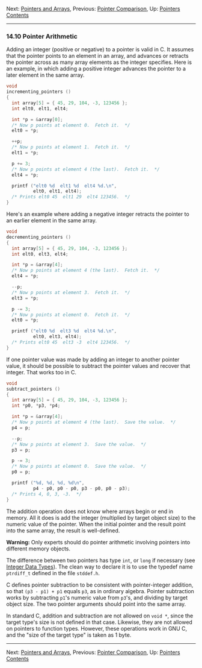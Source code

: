 Next: [Pointers and Arrays](Pointers-and-Arrays.md), Previous:
[Pointer Comparison](Pointer-Comparison.md), Up:
[Pointers](Pointers.md)  
[Contents](index.md#SEC_Contents "Table of contents")  

------------------------------------------------------------------------


### 14.10 Pointer Arithmetic 


Adding an integer (positive or negative) to a pointer is valid in C. It
assumes that the pointer points to an element in an array, and advances
or retracts the pointer across as many array elements as the integer
specifies. Here is an example, in which adding a positive integer
advances the pointer to a later element in the same array.

``` C
void
incrementing_pointers ()
{
  int array[5] = { 45, 29, 104, -3, 123456 };
  int elt0, elt1, elt4;

  int *p = &array[0];
  /* Now p points at element 0.  Fetch it.  */
  elt0 = *p;

  ++p;
  /* Now p points at element 1.  Fetch it.  */
  elt1 = *p;

  p += 3;
  /* Now p points at element 4 (the last).  Fetch it.  */
  elt4 = *p;

  printf ("elt0 %d  elt1 %d  elt4 %d.\n",
          elt0, elt1, elt4);
  /* Prints elt0 45  elt1 29  elt4 123456.  */
}
```

Here's an example where adding a negative integer retracts the pointer
to an earlier element in the same array.

``` C
void
decrementing_pointers ()
{
  int array[5] = { 45, 29, 104, -3, 123456 };
  int elt0, elt3, elt4;

  int *p = &array[4];
  /* Now p points at element 4 (the last).  Fetch it.  */
  elt4 = *p;

  --p;
  /* Now p points at element 3.  Fetch it.  */
  elt3 = *p;

  p -= 3;
  /* Now p points at element 0.  Fetch it.  */
  elt0 = *p;

  printf ("elt0 %d  elt3 %d  elt4 %d.\n",
          elt0, elt3, elt4);
  /* Prints elt0 45  elt3 -3  elt4 123456.  */
}
```

If one pointer value was made by adding an integer to another pointer
value, it should be possible to subtract the pointer values and recover
that integer. That works too in C.

``` C
void
subtract_pointers ()
{
  int array[5] = { 45, 29, 104, -3, 123456 };
  int *p0, *p3, *p4;

  int *p = &array[4];
  /* Now p points at element 4 (the last).  Save the value.  */
  p4 = p;

  --p;
  /* Now p points at element 3.  Save the value.  */
  p3 = p;

  p -= 3;
  /* Now p points at element 0.  Save the value.  */
  p0 = p;

  printf ("%d, %d, %d, %d\n",
          p4 - p0, p0 - p0, p3 - p0, p0 - p3);
  /* Prints 4, 0, 3, -3.  */
}
```

The addition operation does not know where arrays begin or end in
memory. All it does is add the integer (multiplied by target object
size) to the numeric value of the pointer. When the initial pointer and
the result point into the same array, the result is well-defined.

**Warning:** Only experts should do pointer arithmetic involving
pointers into different memory objects.

The difference between two pointers has type `int`, or `long` if
necessary (see [Integer Data Types](Integer-Types.md)). The clean way
to declare it is to use the typedef name `ptrdiff_t` defined in the file
`stddef.h`.

C defines pointer subtraction to be consistent with pointer-integer
addition, so that `(p3 - p1) + p1` equals `p3`, as in ordinary algebra.
Pointer subtraction works by subtracting `p1`'s numeric value from
`p3`'s, and dividing by target object size. The two pointer arguments
should point into the same array.

In standard C, addition and subtraction are not allowed on `void *`,
since the target type's size is not defined in that case. Likewise, they
are not allowed on pointers to function types. However, these operations
work in GNU C, and the "size of the target type" is taken as 1 byte.

------------------------------------------------------------------------

Next: [Pointers and Arrays](Pointers-and-Arrays.md), Previous:
[Pointer Comparison](Pointer-Comparison.md), Up:
[Pointers](Pointers.md)  
[Contents](index.md#SEC_Contents "Table of contents")  
